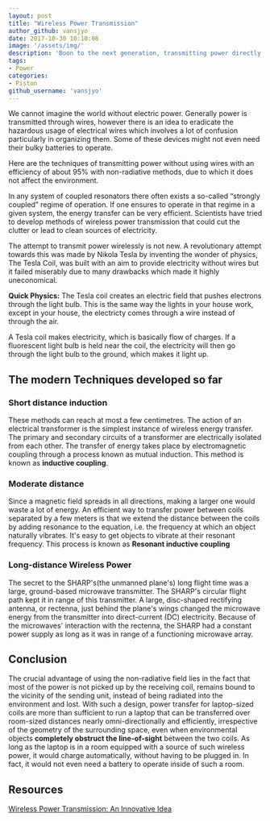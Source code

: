```yaml
---
layout: post
title: "Wireless Power Transmission"
author_github: vansjyo
date: 2017-10-30 10:10:08
image: '/assets/img/'
description: 'Boon to the next generation, transmitting power directly without radioactive methods.'
tags:
- Power
categories:
- Piston
github_username: 'vansjyo'
---
```


We cannot imagine the world without electric power. Generally power is transmitted through wires, however there is an idea to eradicate the hazardous usage of electrical wires which involves a lot of confusion particularly in organizing them. Some of these devices might not even need their bulky batteries to operate.

Here are the techniques of transmitting power without using wires with an efficiency of about 95% with non-radiative methods, due to which it does not affect the environment.

In any system of coupled resonators there often exists a so-called “strongly coupled” regime of operation. If one ensures to operate in that regime in a given system, the energy transfer can be very efficient. Scientists have tried to develop methods of wireless power transmission that could cut the clutter or lead to clean sources of electricity. 

The attempt to transmit power wirelessly is not new. A revolutionary attempt towards this was made by Nikola Tesla by inventing the wonder of physics, The Tesla Coil, was built with an aim to provide electricity without wires but it failed miserably due to many drawbacks which made it highly uneconomical.

**Quick Physics:** The Tesla coil creates an electric field that pushes electrons through the light bulb. This is the same way the lights in your house work, except in your house, the electricty comes through a wire instead of through the air.

A Tesla coil makes electricity, which is basically flow of charges. If a fluorescent light bulb is held near the coil, the electricity will then go through the light bulb to the ground, which makes it light up. 

## The modern Techniques developed so far

### Short distance induction

These methods can reach at most a few centimetres. The action of an electrical transformer is the simplest instance of wireless energy transfer. The primary and secondary circuits of a transformer are electrically isolated from each other. The transfer of energy takes place by electromagnetic coupling through a process known as mutual induction. This method is known as **inductive coupling**.

### Moderate distance

Since a magnetic field spreads in all directions, making a larger one would waste a lot of energy. An efficient way to transfer power between coils separated by a few meters is that we extend the distance between the coils by adding resonance to the equation, i.e. the frequency at which an object naturally vibrates. It's easy to get objects to vibrate at their resonant frequency. This process is known as **Resonant inductive coupling**

### Long-distance Wireless Power

The secret to the SHARP's(the unmanned plane's) long flight time was a large, ground-based microwave transmitter. The SHARP's circular flight path kept it in range of this transmitter. A large, disc-shaped rectifying antenna, or rectenna, just behind the plane's wings changed the microwave energy from the transmitter into direct-current (DC) electricity. Because of the microwaves' interaction with the rectenna, the SHARP had a constant power supply as long as it was in range of a functioning microwave array. 

## Conclusion

The crucial advantage of using the non-radiative field lies in the fact that most of the power is not picked up by the receiving coil, remains bound to the vicinity of the sending unit, instead of being radiated into the environment and lost. With such a design, power transfer for laptop-sized coils are more than sufficient to run a laptop that can be transferred over room-sized distances nearly omni-directionally and efficiently, irrespective of the geometry of the surrounding space, even when environmental objects **completely obstruct the line-of-sight** between the two coils. As long as the laptop is in a room equipped with a source of such wireless power, it would charge automatically, without having to be plugged in. In fact, it would not even need a battery to operate inside of such a room.

## Resources

[Wireless Power Transmission: An Innovative Idea](https://www.ripublication.com/ijepa/ijepav1n3_2.pdf)